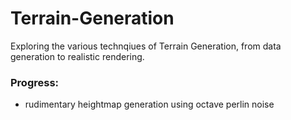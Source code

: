 ﻿# Terrain-Generation

Exploring the various technqiues of Terrain Generation, from data generation to realistic rendering.<br/>
### Progress:
- rudimentary heightmap generation using octave perlin noise

